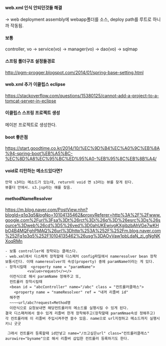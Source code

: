 #### web.xml 인식 안되던것들 해결
-> web deployment assembly에 webapp폴더를 소스, deploy path를 루트로 하니까 작동됨.


#### 보통
controller, vo -> service(vo) -> manager(vo) -> dao(vo) -> sqlmap

#### 스프링 폴더구조 설정들경로
http://pgm-progger.blogspot.com/2014/01/spring-base-setting.html

#### web.xml 추가 이클립스 eclipse
https://stackoverflow.com/questions/15380125/cannot-add-a-project-to-a-tomcat-server-in-eclipse
#### 이클립스 스프링 프로젝트 생성
메이븐 프로젝트로 생성한다.   
#### boot 좋은점
https://start.goodtime.co.kr/2014/10/%EC%9D%B4%EC%A0%9C%EB%8A%94-spring-boot%EB%A5%BC-%EC%8D%A8%EC%95%BC%ED%95%A0-%EB%95%8C%EB%8B%A4/
#### void로 리턴하는 메소드있다면?
````
만약 s3라는 메소드가 있는데, return이 void 면 s3라는 뷰를 찾게 된다. 
뷰폴더 안에서. s3.jsp라는 얘를 찾음.
````

#### methodNameResolver
https://m.blog.naver.com/PostView.nhn?blogId=q1q3q5&logNo=10104135462&proxyReferer=http%3A%2F%2Fwww.google.com%2Furl%3Fsa%3Dt%26rct%3Dj%26q%3D%26esrc%3Ds%26source%3Dweb%26cd%3D5%26ved%3D0ahUKEwiygKXgibzbAhVGe7wKHbO4B4MQFghPMAQ%26url%3Dhttp%253A%252F%252Fm.blog.naver.com%252Fq1q3q5%252F10104135462%26usg%3DAOvVaw1pbLdaN_zj_gNgNKXoqRMn
````
- 보통 controller에 장착되는 클래스다. 
- web.xml에서 디스패처 장착할때 디스패처 config파일에서 nameresolver bean 장착 보통시킨다. 이때 nameresolver의 속성(property) 중에 paramName이라는 게 있다. 
- 장착시킬때  <property name = "paramName">
          <value>request</></>
  이런식으로 해서 paramName 정해주고 또,
  컨트롤러 장착시킬때 
  <bean id = "abcController" name="/abc" class = "컨트롤러클래스">
    <property name = "nameResolver" ref = "내꺼 리졸버 id"
  해주면
  ~~~~url/abc?request=Method명
  이런식으로 요청보내면 해당컨트롤러의 메소드를 실행시킬 수 있게 된다. 
결국 디스패처에서 쓸수 있게 리졸버 한개 장착해주고(장착할때 paramNmae속성 정해주고) 각 컨트롤러에 이 리졸버 주입시켜주면 쓸수 있음. name으로 url지정하고 메소드까지 실행시키니 굿굿 

 그래서 컨트롤러 등록할때 id안넣고 name="/쓰고싶은url" class="컨트롤러클래스" aurowire="byname"으로 해서 리졸버 삽입한 컨트롤러 등록하기도 한다.
````

